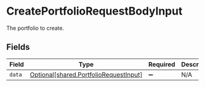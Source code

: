 # CreatePortfolioRequestBodyInput

The portfolio to create.


## Fields

| Field                                                                                  | Type                                                                                   | Required                                                                               | Description                                                                            |
| -------------------------------------------------------------------------------------- | -------------------------------------------------------------------------------------- | -------------------------------------------------------------------------------------- | -------------------------------------------------------------------------------------- |
| `data`                                                                                 | [Optional[shared.PortfolioRequestInput]](../../models/shared/portfoliorequestinput.md) | :heavy_minus_sign:                                                                     | N/A                                                                                    |